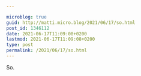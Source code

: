 ```yaml
---

microblog: true
guid: http://matti.micro.blog/2021/06/17/so.html
post_id: 1346112
date: 2021-06-17T11:09:08+0200
lastmod: 2021-06-17T11:09:08+0200
type: post
permalink: /2021/06/17/so.html
---
```

So.

